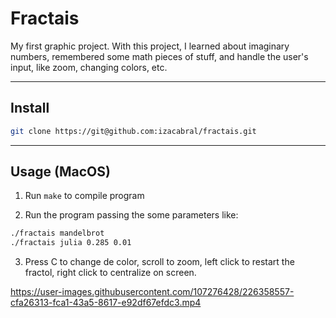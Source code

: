 # Fractais

My first graphic project. With this project, I learned about imaginary numbers, remembered some math pieces of stuff, and handle the user's input, like zoom, changing colors, etc. 

---

## Install
```sh
git clone https://git@github.com:izacabral/fractais.git
```
---

## Usage (MacOS)

1. Run `make` to compile program

2. Run the program passing the some parameters like:

```sh
./fractais mandelbrot
./fractais julia 0.285 0.01
```
3. Press C to change de color, scroll to zoom, left click to restart the fractol, right click to centralize on screen.



https://user-images.githubusercontent.com/107276428/226358557-cfa26313-fca1-43a5-8617-e92df67efdc3.mp4



